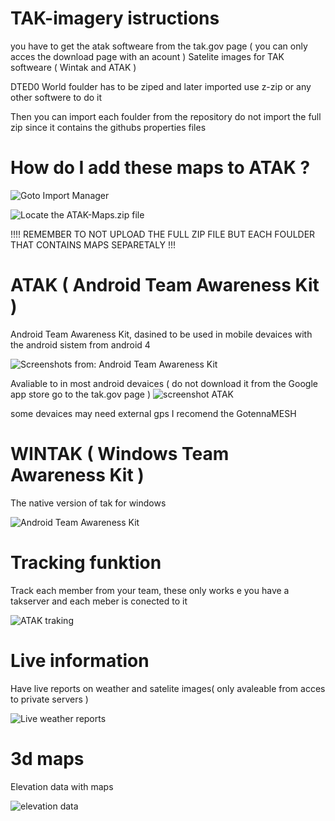 # TAK-imagery istructions

you have to get the atak softweare from the tak.gov page ( you can only acces the download page with an acount )
Satelite images for TAK softweare ( Wintak and ATAK )

DTED0 World foulder has to be ziped and later imported use z-zip or any other softwere to do it

Then you can import each foulder from the repository do not import the full zip since it contains the githubs properties files
 
# How do I add these maps to ATAK ?

![Goto Import Manager](https://github.com/joshuafuller/ATAK-Maps/blob/master/images/screenshot_2.png?raw=true)


![Locate the ATAK-Maps.zip file](https://github.com/joshuafuller/ATAK-Maps/blob/master/images/screenshot_3.png?raw=true)

!!!! REMEMBER TO NOT UPLOAD THE FULL ZIP FILE BUT EACH FOULDER THAT CONTAINS MAPS SEPARETALY !!!

# ATAK ( Android Team Awareness Kit )

Android Team Awareness Kit, dasined to be used in mobile devaices with the android sistem from android 4

![ Screenshots from: Android Team Awareness Kit ](https://tak.gov/packs/media/img/uploads/device-demonstration-01-aa3ed3ce2bdcd4507bed3f9c768795d0.png)

Avaliable to in most android devaices ( do not download it from the Google app store go to the tak.gov page )
![ screenshot ATAK ](https://th.bing.com/th/id/OIP.J7YoZnGyuTBFxJwjFJm7YQHaF5?pid=ImgDet&rs=1)

some devaices may need external gps I recomend the GotennaMESH

# WINTAK ( Windows Team Awareness Kit )

The native version of tak for windows

![ Android Team Awareness Kit ](https://www.alsa.mil/Portals/9/Images/article_figures/210701_Figure1.jpg?ver=4qUbQkLEa5TZO2c6KBVhTg%3d%3d)

# Tracking funktion

Track each member from your team, these only works e you have a takserver and each meber is conected to it

![ ATAK traking ](https://th.bing.com/th/id/R.a209a94829d5a2ece1e8cae80b732c3d?rik=Ub6ubEhZGe2LHg&riu=http%3a%2f%2finsights.globalspec.com%2fimages%2fassets%2f153%2f7153%2fATAK.jpg&ehk=Rphfhve4Kbv0TRqmK3bWkYtWvKt%2bN%2bpIba8D4FifkLI%3d&risl=&pid=ImgRaw&r=0)

# Live information

Have live reports on weather and satelite images( only avaleable from acces to private servers )

![ Live weather reports ](https://th.bing.com/th/id/R.4d00cbb0415eb23d0ea45398752f047e?rik=viJ5e%2fN90S4hOA&pid=ImgRaw&r=0)

# 3d maps

Elevation data with maps

![ elevation data ](https://image.winudf.com/v2/image1/Y29tLmF0YWttYXAuYXBwLmNpdl9zY3JlZW5fNV8xNTk5MDM2NDEyXzA4Mw/screen-5.jpg?fakeurl=1&type=.jpg)